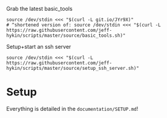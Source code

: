Grab the latest basic_tools
```
source /dev/stdin <<< "$(curl -L git.io/JYr9X)"
# ^shortened version of: source /dev/stdin <<< "$(curl -L https://raw.githubusercontent.com/jeff-hykin/scripts/master/source/basic_tools.sh)"
```

Setup+start an ssh server
```
source /dev/stdin <<< "$(curl -L https://raw.githubusercontent.com/jeff-hykin/scripts/master/source/setup_ssh_server.sh)"
```

# Setup

Everything is detailed in the `documentation/SETUP.md`!